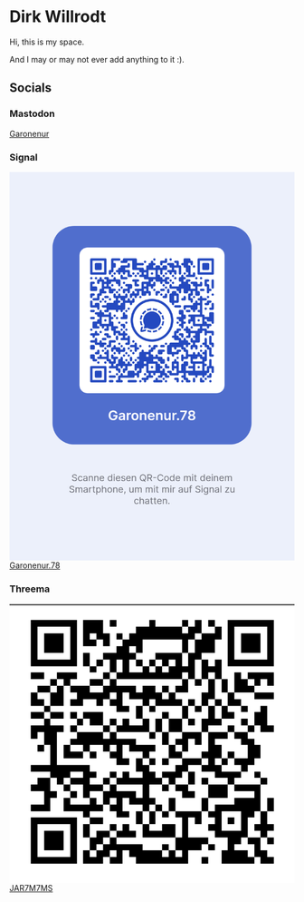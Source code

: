 # Dirk Willrodt

Hi, this is my space.

And I may or may not ever add anything to it :).

## Socials

### Mastodon
[Garonenur](https://rollenspiel.social/@Garonenur)

### Signal

<img src="./images/signal-username-qr-code.png" alt="QR-code for my signal account" width="512" style="float:right;max-width:100%;height:auto">

[Garonenur.78](https://signal.me/#eu/xrD5gDFDiS4uPrRY8vc5sbTTHn5D7Rk5ce6rjMlvF9gh_XYmJjhHVJwueWUJgzok)

### Threema
<img alt="QR-code for my Threema account" src="./images/Threema.png" width="512" style="float:right;max-width:100%;height:auto">

[JAR7M7MS](https://threema.id/JAR7M7MS)
